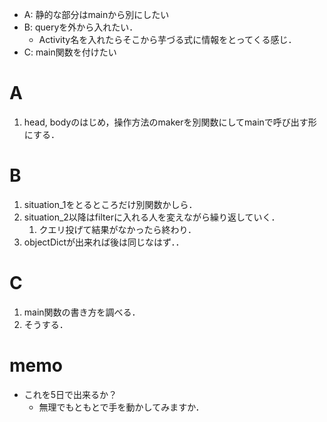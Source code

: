 - A: 静的な部分はmainから別にしたい
- B: queryを外から入れたい．
  - Activity名を入れたらそこから芋づる式に情報をとってくる感じ．
- C: main関数を付けたい


# A
1. head, bodyのはじめ，操作方法のmakerを別関数にしてmainで呼び出す形にする．

# B
1. situation_1をとるところだけ別関数かしら．
2. situation_2以降はfilterに入れる人を変えながら繰り返していく．
   1. クエリ投げて結果がなかったら終わり．
3. objectDictが出来れば後は同じなはず．．

# C
1. main関数の書き方を調べる．
2. そうする．


# memo
- これを5日で出来るか？  
  - 無理でもともとで手を動かしてみますか．
